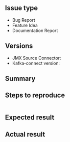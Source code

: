 <!---
Verify first that your issue/request is not already reported on GitHub.
Also test if the latest release, and master branch are affected too.
-->
## Issue type
<!--- Pick one below and delete the rest -->
 - Bug Report
 - Feature Idea
 - Documentation Report

## Versions

- JMX Source Connector: <!--- Version of JMX connector used -->
- Kafka-connect version: <!--- Version of kafka-connect in which the JMX connector is deployed -->

## Summary
<!--- Explain the problem briefly -->

## Steps to reproduce
<!---
For bugs, show exactly how to reproduce the problem, using a minimal test-case.
For new features, show how the feature would be used.
-->

<!--- Paste your connector configuration between quotes below -->
```

```

## Expected result
<!--- What did you expect to happen when running the steps above? -->

## Actual result
<!--- What actually happened? -->
